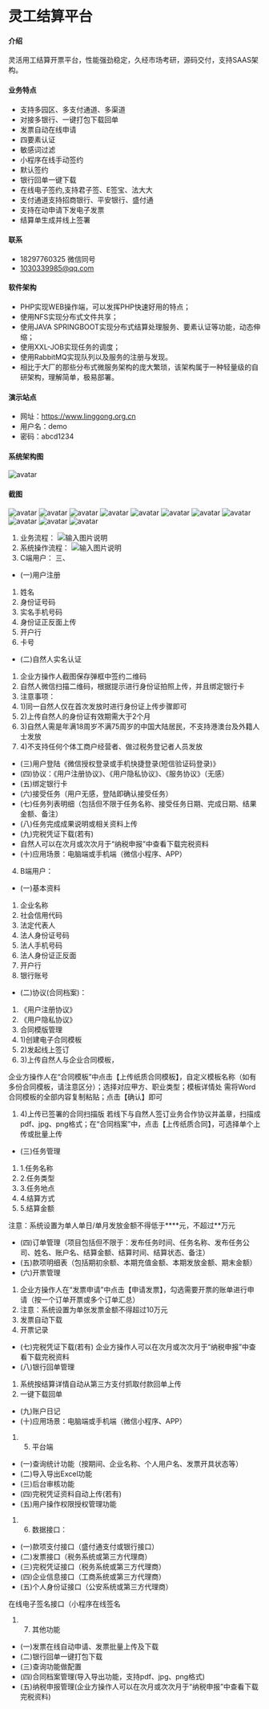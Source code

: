 # 灵工结算平台

#### 介绍
灵活用工结算开票平台，性能强劲稳定，久经市场考研，源码交付，支持SAAS架构。

#### 业务特点
- 支持多园区、多支付通道、多渠道
- 对接多银行、一键打包下载回单
- 发票自动在线申请
- 四要素认证
- 敏感词过滤
- 小程序在线手动签约
- 默认签约
- 银行回单一键下载
- 在线电子签约,支持君子签、E签宝、法大大
- 支付通道支持招商银行、平安银行、盛付通
- 支持在动申请下发电子发票
- 结算单生成并线上签署

#### 联系
- 18297760325 微信同号
- 1030339985@qq.com 

#### 软件架构

- PHP实现WEB操作端，可以发挥PHP快速好用的特点；
- 使用NFS实现分布式文件共享；
- 使用JAVA SPRINGBOOT实现分布式结算处理服务、要素认证等功能，动态伸缩；
- 使用XXL-JOB实现任务的调度；
- 使用RabbitMQ实现队列以及服务的注册与发现。
- 相比于大厂的那些分布式微服务架构的庞大繁琐，该架构属于一种轻量级的自研架构，理解简单，极易部署。

#### 演示站点
- 网址：https://www.linggong.org.cn
- 用户名：demo
- 密码：abcd1234

#### 系统架构图
![avatar](https://gitee.com/wugu/lhyg/raw/master/assets/13.jpg)

#### 截图
![avatar](https://gitee.com/wugu/lhyg/raw/master/assets/1.jpg)
![avatar](https://gitee.com/wugu/lhyg/raw/master/assets/2.jpg)
![avatar](https://gitee.com/wugu/lhyg/raw/master/assets/3.jpg)
![avatar](https://gitee.com/wugu/lhyg/raw/master/assets/4.jpg)
![avatar](https://gitee.com/wugu/lhyg/raw/master/assets/5.jpg)
![avatar](https://gitee.com/wugu/lhyg/raw/master/assets/7.jpg)
![avatar](https://gitee.com/wugu/lhyg/raw/master/assets/8.jpg)
![avatar](https://gitee.com/wugu/lhyg/raw/master/assets/9.jpg)
![avatar](https://gitee.com/wugu/lhyg/raw/master/assets/10.jpg)
![avatar](https://gitee.com/wugu/lhyg/raw/master/assets/11.jpg)
![avatar](https://gitee.com/wugu/lhyg/raw/master/assets/12.jpg)



1. 业务流程：
![输入图片说明](https://gitee.com/wugu/lhyg/raw/master/assets/1.png)
2. 系统操作流程：
![输入图片说明](https://gitee.com/wugu/lhyg/raw/master/assets/22.jpg)
3. C端用户：
三、
- (一)用户注册

1. 姓名
2. 身份证号码
3. 实名手机号码
4. 身份证正反面上传
5. 开户行
6. 卡号

- (二)自然人实名认证

1. 企业方操作人截图保存弹框中签约二维码
2. 自然人微信扫描二维码，根据提示进行身份证拍照上传，并且绑定银行卡
3. 注意事项：
4. 1)同一自然人仅在首次发放时进行身份证上传步骤即可
5. 2)上传自然人的身份证有效期需大于2个月
6. 3)自然人需是年满18周岁不满75周岁的中国大陆居民，不支持港澳台及外籍人士发放
7. 4)不支持任何个体工商户经营者、做过税务登记者人员发放


- (三)用户登陆《微信授权登录或手机快捷登录(短信验证码登录)》
- (四)协议：《用户注册协议》、《用户隐私协议》、《服务协议》（无感）
- (五)绑定银行卡
- (六)接受任务（用户无感，登陆即确认接受任务）
- (七)任务列表明细（包括但不限于任务名称、接受任务日期、完成日期、结果金额、备注）
- (八)任务完成成果说明或相关资料上传
- (九)完税凭证下载(若有)
- 自然人可以在次月或次次月于“纳税申报”中查看下载完税资料
- (十)应用场景：电脑端或手机端（微信小程序、APP）


4. B端用户：
- (一)基本资料

1. 企业名称
2. 社会信用代码
3. 法定代表人
4. 法人身份证号码
5. 法人手机号码
6. 法人身份证正反面
7. 开户行
8. 银行账号

- (二)协议(合同档案)：

1. 《用户注册协议》
2. 《用户隐私协议》
3. 合同模版管理
4. 1)创建电子合同模板
5. 2)发起线上签订
6. 3)上传自然人与企业合同模板，

企业方操作人在“合同模板”中点击【上传纸质合同模板】，自定义模板名称（如有多份合同模板，请注意区分）；选择对应甲方、职业类型；模板详情处 需将Word合同模板的全部内容复制粘贴；点击【确认】即可

1. 4)上传已签署的合同扫描版
若线下与自然人签订业务合作协议并盖章，扫描成pdf、jpg、png格式；在“合同档案”中，点击【上传纸质合同】，可选择单个上传或批量上传
- (三)任务管理

1. 1.任务名称
1. 2.任务类型
1. 3.任务地点
1. 4.结算方式
1. 5.结算金额

注意：系统设置为单人单日/单月发放金额不得低于****元，不超过**万元

- (四)订单管理（项目包括但不限于：发布任务时间、任务名称、发布任务公司、姓名、账户名、结算金额、结算时间、结算状态、备注）
- (五)款项明细表（包括期初余额、本期充值金额、本期发放金额、期末金额）
- (六)开票管理

1. 企业方操作人在“发票申请”中点击【申请发票】，勾选需要开票的账单进行申请（按一个订单开票或多个订单汇总）
2. 注意：系统设置为单张发票金额不得超过10万元
3. 发票自动下载
4. 开票记录

- (七)完税凭证下载(若有)
企业方操作人可以在次月或次次月于“纳税申报”中查看下载完税资料
- (八)银行回单管理

1. 系统按结算详情自动从第三方支付抓取付款回单上传
2. 一键下载回单


- (九)账户日记
- (十)应用场景：电脑端或手机端（微信小程序、APP）


1. 5. 平台端


- (一)查询统计功能（按期间、企业名称、个人用户名、发票开具状态等）
- (二)导入导出Excel功能
- (三)后台审核功能
- (四)完税凭证资料自动上传(若有)
- (五)用户操作权限授权管理功能



1. 6. 数据接口：

- (一)款项支付接口（盛付通支付或银行接口）
- (二)发票接口（税务系统或第三方代理商）
- (三)完税凭证接口（税务系统或第三方代理商）
- (四)企业信息接口（工商系统或第三方代理商）
- (五)个人身份证接口（公安系统或第三方代理商）

在线电子签名接口（小程序在线签名

1. 7. 其他功能

- (一)发票在线自动申请、发票批量上传及下载
- (二)银行回单一键打包下载
- (三)查询功能做配置
- (四)合同档案管理(导入导出功能，支持pdf、jpg、png格式)
- (五)纳税申报管理(企业方操作人可以在次月或次次月于“纳税申报”中查看下载完税资料)


